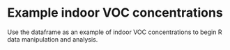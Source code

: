 # Example indoor VOC concentrations
Use the dataframe as an example of indoor VOC concentrations to begin R data manipulation and analysis.
